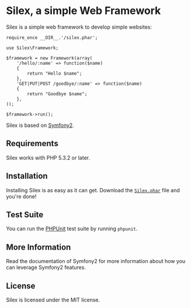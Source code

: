 Silex, a simple Web Framework
=============================

Silex is a simple web framework to develop simple websites:

    require_once __DIR__.'/silex.phar';

    use Silex\Framework;

    $framework = new Framework(array(
        '/hello/:name' => function($name)
        {
            return "Hello $name";
        },
        'GET|PUT|POST /goodbye/:name' => function($name)
        {
            return "Goodbye $name";
        },
    ));

    $framework->run();

Silex is based on [Symfony2][1].

Requirements
------------

Silex works with PHP 5.3.2 or later.

Installation
------------

Installing Silex is as easy as it can get. Download the [`Silex.phar`][2] file
and you're done!

Test Suite
----------------

You can run the [PHPUnit][3] test suite by running `phpunit`.

More Information
----------------

Read the documentation of Symfony2 for more information about how you can
leverage Symfony2 features.

License
-------

Silex is licensed under the MIT license.

[1]: http://symfony-reloaded.org/
[2]: http://github.com/fabpot/silex/blob/master/silex.phar
[3]: https://github.com/sebastianbergmann/phpunit
